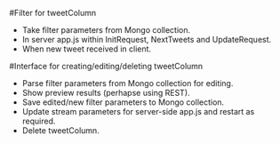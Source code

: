 #Filter for tweetColumn

- Take filter parameters from Mongo collection.  
- In server app.js within InitRequest, NextTweets and UpdateRequest.  
- When new tweet received in client.  


#Interface for creating/editing/deleting tweetColumn

- Parse filter parameters from Mongo collection for editing.  
- Show preview results (perhapse using REST).  
- Save edited/new filter parameters to Mongo collection.  
- Update stream parameters for server-side app.js and restart as required.  
- Delete tweetColumn.  